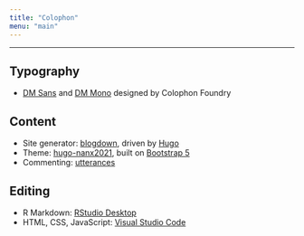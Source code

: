```yaml
---
title: "Colophon"
menu: "main"
---
```


<hr>

## Typography

- [DM Sans](https://fonts.google.com/specimen/DM+Sans) and
  [DM Mono](https://fonts.google.com/specimen/DM+Mono)
  designed by Colophon Foundry

## Content

- Site generator: [blogdown](https://github.com/rstudio/blogdown), driven by [Hugo](https://gohugo.io/)
- Theme: [hugo-nanx2021](https://github.com/nanxstats/hugo-nanx2021), built on [Bootstrap 5](https://getbootstrap.com/)
- Commenting: [utterances](https://utteranc.es/)

## Editing

- R Markdown: [RStudio Desktop](https://www.rstudio.com/products/rstudio/)
- HTML, CSS, JavaScript: [Visual Studio Code](https://code.visualstudio.com/)
